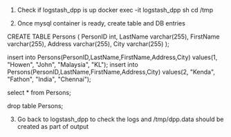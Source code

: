 1. Check if logstash_dpp is up
docker exec -it logstash_dpp sh
cd /tmp

2. Once mysql container is ready, create table and DB entries


CREATE TABLE Persons (
    PersonID int,
    LastName varchar(255),
    FirstName varchar(255),
    Address varchar(255),
    City varchar(255)
);

insert into Persons(PersonID,LastName,FirstName,Address,City) values(1, "Howen", "John", "Malaysia", "KL");
insert into Persons(PersonID,LastName,FirstName,Address,City) values(2, "Kenda", "Fathon", "India", "Chennai");

select * from Persons;

drop table Persons;

3. Go back to logstash_dpp to check the logs and /tmp/dpp.data should be created as part of output
